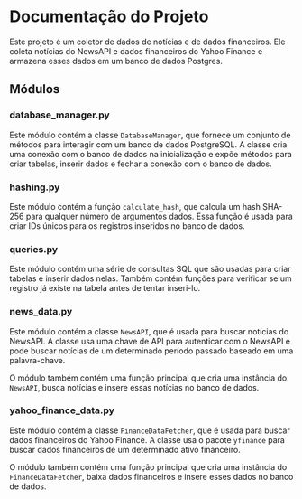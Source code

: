 # Documentação do Projeto

Este projeto é um coletor de dados de notícias e de dados financeiros. Ele coleta notícias do NewsAPI e dados financeiros do Yahoo Finance e armazena esses dados em um banco de dados Postgres.

## Módulos

### database_manager.py

Este módulo contém a classe `DatabaseManager`, que fornece um conjunto de métodos para interagir com um banco de dados PostgreSQL. A classe cria uma conexão com o banco de dados na inicialização e expõe métodos para criar tabelas, inserir dados e fechar a conexão com o banco de dados.

### hashing.py

Este módulo contém a função `calculate_hash`, que calcula um hash SHA-256 para qualquer número de argumentos dados. Essa função é usada para criar IDs únicos para os registros inseridos no banco de dados.

### queries.py

Este módulo contém uma série de consultas SQL que são usadas para criar tabelas e inserir dados nelas. Também contém funções para verificar se um registro já existe na tabela antes de tentar inseri-lo.

### news_data.py

Este módulo contém a classe `NewsAPI`, que é usada para buscar notícias do NewsAPI. A classe usa uma chave de API para autenticar com o NewsAPI e pode buscar notícias de um determinado período passado baseado em uma palavra-chave.

O módulo também contém uma função principal que cria uma instância do `NewsAPI`, busca notícias e insere essas notícias no banco de dados.

### yahoo_finance_data.py

Este módulo contém a classe `FinanceDataFetcher`, que é usada para buscar dados financeiros do Yahoo Finance. A classe usa o pacote `yfinance` para buscar dados financeiros de um determinado ativo financeiro.

O módulo também contém uma função principal que cria uma instância do `FinanceDataFetcher`, baixa dados financeiros e insere esses dados no banco de dados.
